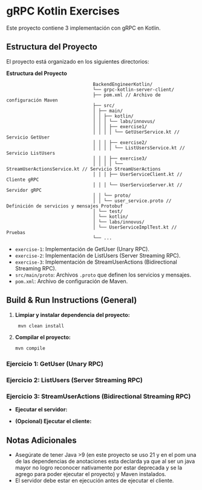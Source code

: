 # gRPC Kotlin Exercises


Este proyecto contiene 3   implementación con gRPC en Kotlin.


## Estructura del Proyecto


El proyecto está organizado en los siguientes directorios:

**Estructura del Proyecto**






                                    
                                    BackendEngineerKotlin/
                                    └── grpc-kotlin-server-client/
                                    ├── pom.xml // Archivo de configuración Maven
                                    ├── src/
                                    │ ├── main/
                                    │ │ ├── kotlin/
                                    │ │ │ └── labs/innovus/
                                    │ │ │ ├── exercise1/
                                    │ │ │ │ └── GetUserService.kt // Servicio GetUser
                                    │ │ │ ├── exercise2/
                                    │ │ │ │ └── ListUsersService.kt // Servicio ListUsers
                                    │ │ │ ├── exercise3/
                                    │ │ │ │ └── StreamUserActionsService.kt // Servicio StreamUserActions
                                    │ │ │ ├── UserServiceClient.kt // Cliente gRPC
                                    │ │ │ └── UserServiceServer.kt // Servidor gRPC
                                    │ │ └── proto/
                                    │ │ └── user_service.proto // Definición de servicios y mensajes Protobuf
                                    │ └── test/
                                    │ └── kotlin/
                                    │ └── labs/innovus/
                                    │ └── UserServiceImplTest.kt // Pruebas
                                    └── ...









* `exercise-1`: Implementación de GetUser (Unary RPC).
* `exercise-2`: Implementación de ListUsers (Server Streaming RPC).
* `exercise-3`: Implementación de StreamUserActions (Bidirectional Streaming RPC).
* `src/main/proto`:  Archivos `.proto` que definen los servicios y mensajes.
* `pom.xml`: Archivo de configuración de Maven.


## Build & Run Instructions (General)

1.  **Limpiar y instalar dependencia del proyecto:**


    ```bash
     mvn clean install
    ```
1.  **Compilar el proyecto:**


    ```bash
    mvn compile
    ```


### Ejercicio 1: GetUser (Unary RPC)
### Ejercicio 2: ListUsers (Server Streaming RPC)
### Ejercicio 3: StreamUserActions (Bidirectional Streaming RPC)


  
* **Ejecutar el servidor:**

* **(Opcional) Ejecutar el cliente:**




## Notas Adicionales


* Asegúrate de tener Java >9 (en este proyecto se uso 21 y en el pom una de las dependencias de anotaciones esta declarda ya que al ser un java mayor no logro reconocer nativamente por estar deprecada y se la agrego para poder ejecutar el proyecto) y Maven instalados.
* El servidor debe estar en ejecución antes de ejecutar el cliente.
